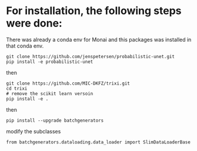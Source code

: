 # For installation, the following steps were done:

There was already a conda env for Monai and this packages was installed in that conda env.
```
git clone https://github.com/jenspetersen/probabilistic-unet.git
pip install -e probabilistic-unet
```
then
```
git clone https://github.com/MIC-DKFZ/trixi.git
cd trixi
# remove the scikit learn versoin
pip install -e .
```
then
```
pip install --upgrade batchgenerators
```

modify the subclasses
```
from batchgenerators.dataloading.data_loader import SlimDataLoaderBase
```
